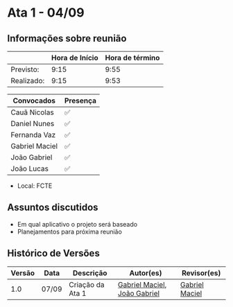 # Ata 1 - 04/09

## Informações sobre reunião

|            | Hora de Início | Hora de término |
| ---------- | -------------- | --------------- |
| Previsto:  | 9:15           | 9:55            |
| Realizado: | 9:15           | 9:53            |

| Convocados     | Presença  |
|------------    | --------- |
| Cauã Nicolas   |✅         |
| Daniel Nunes   |✅         |
| Fernanda Vaz  |✅         |
| Gabriel Maciel |✅         |
| João Gabriel   |✅         |
| João Lucas     |✅         |

- Local: FCTE

## Assuntos discutidos

- Em qual aplicativo o projeto será baseado
- Planejamentos para próxima reunião

## Histórico de Versões

| Versão | Data | Descrição | Autor(es) | Revisor(es) |
| ------ | ---- | --------- | --------  | ----------- |
| 1.0 | 07/09 | Criação da Ata 1 | [Gabriel Maciel](https://github.com/GabrielMacielBR), [João Gabriel](https://github.com/JoaoComTil) | [Gabriel Maciel](https://github.com/GabrielMacielBR) |
